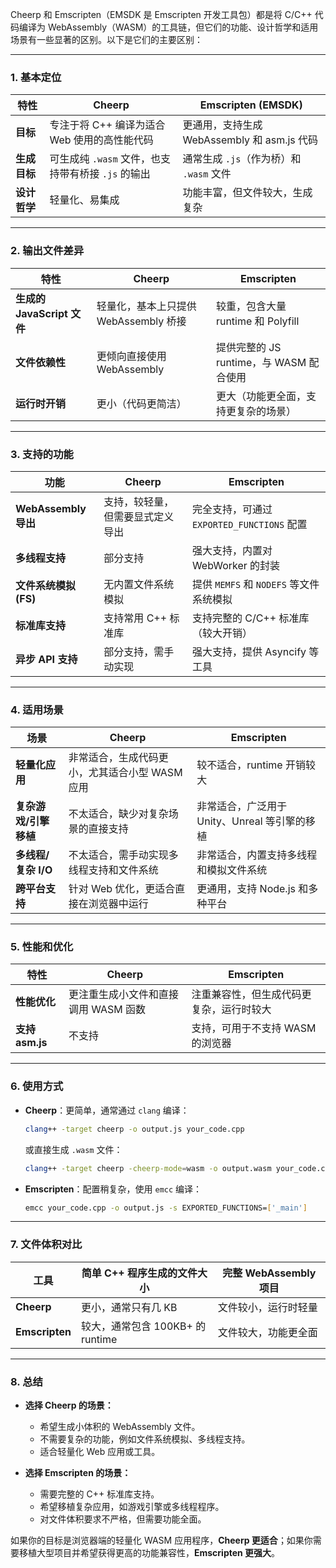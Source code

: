 Cheerp 和 Emscripten（EMSDK 是 Emscripten 开发工具包）都是将 C/C++ 代码编译为 WebAssembly（WASM）的工具链，但它们的功能、设计哲学和适用场景有一些显著的区别。以下是它们的主要区别：

---

### **1. 基本定位**

| 特性         | Cheerp                                             | Emscripten (EMSDK)                          |
| ------------ | -------------------------------------------------- | ------------------------------------------- |
| **目标**     | 专注于将 C++ 编译为适合 Web 使用的高性能代码       | 更通用，支持生成 WebAssembly 和 asm.js 代码 |
| **生成目标** | 可生成纯 `.wasm` 文件，也支持带有桥接 `.js` 的输出 | 通常生成 `.js`（作为桥）和 `.wasm` 文件     |
| **设计哲学** | 轻量化、易集成                                     | 功能丰富，但文件较大，生成复杂              |

---

### **2. 输出文件差异**

| 特性                       | Cheerp                                | Emscripten                              |
| -------------------------- | ------------------------------------- | --------------------------------------- |
| **生成的 JavaScript 文件** | 轻量化，基本上只提供 WebAssembly 桥接 | 较重，包含大量 runtime 和 Polyfill      |
| **文件依赖性**             | 更倾向直接使用 WebAssembly            | 提供完整的 JS runtime，与 WASM 配合使用 |
| **运行时开销**             | 更小（代码更简洁）                    | 更大（功能更全面，支持更复杂的场景）    |

---

### **3. 支持的功能**

| 功能                  | Cheerp                           | Emscripten                                 |
| --------------------- | -------------------------------- | ------------------------------------------ |
| **WebAssembly 导出**  | 支持，较轻量，但需要显式定义导出 | 完全支持，可通过 `EXPORTED_FUNCTIONS` 配置 |
| **多线程支持**        | 部分支持                         | 强大支持，内置对 WebWorker 的封装          |
| **文件系统模拟 (FS)** | 无内置文件系统模拟               | 提供 `MEMFS` 和 `NODEFS` 等文件系统模拟    |
| **标准库支持**        | 支持常用 C++ 标准库              | 支持完整的 C/C++ 标准库（较大开销）        |
| **异步 API 支持**     | 部分支持，需手动实现             | 强大支持，提供 Asyncify 等工具             |

---

### **4. 适用场景**

| 场景                  | Cheerp                                         | Emscripten                                    |
| --------------------- | ---------------------------------------------- | --------------------------------------------- |
| **轻量化应用**        | 非常适合，生成代码更小，尤其适合小型 WASM 应用 | 较不适合，runtime 开销较大                    |
| **复杂游戏/引擎移植** | 不太适合，缺少对复杂场景的直接支持             | 非常适合，广泛用于 Unity、Unreal 等引擎的移植 |
| **多线程/复杂 I/O**   | 不太适合，需手动实现多线程支持和文件系统       | 非常适合，内置支持多线程和模拟文件系统        |
| **跨平台支持**        | 针对 Web 优化，更适合直接在浏览器中运行        | 更通用，支持 Node.js 和多种平台               |

---

### **5. 性能和优化**

| 特性            | Cheerp                               | Emscripten                               |
| --------------- | ------------------------------------ | ---------------------------------------- |
| **性能优化**    | 更注重生成小文件和直接调用 WASM 函数 | 注重兼容性，但生成代码更复杂，运行时较大 |
| **支持 asm.js** | 不支持                               | 支持，可用于不支持 WASM 的浏览器         |

---

### **6. 使用方式**

- **Cheerp**：更简单，通常通过 `clang` 编译：

  ```bash
  clang++ -target cheerp -o output.js your_code.cpp
  ```

  或直接生成 `.wasm` 文件：

  ```bash
  clang++ -target cheerp -cheerp-mode=wasm -o output.wasm your_code.cpp
  ```

- **Emscripten**：配置稍复杂，使用 `emcc` 编译：
  ```bash
  emcc your_code.cpp -o output.js -s EXPORTED_FUNCTIONS=['_main']
  ```

---

### **7. 文件体积对比**

| 工具           | 简单 C++ 程序生成的文件大小      | 完整 WebAssembly 项目 |
| -------------- | -------------------------------- | --------------------- |
| **Cheerp**     | 更小，通常只有几 KB              | 文件较小，运行时轻量  |
| **Emscripten** | 较大，通常包含 100KB+ 的 runtime | 文件较大，功能更全面  |

---

### **8. 总结**

- **选择 Cheerp 的场景：**

  - 希望生成小体积的 WebAssembly 文件。
  - 不需要复杂的功能，例如文件系统模拟、多线程支持。
  - 适合轻量化 Web 应用或工具。

- **选择 Emscripten 的场景：**
  - 需要完整的 C++ 标准库支持。
  - 希望移植复杂应用，如游戏引擎或多线程程序。
  - 对文件体积要求不严格，但需要功能全面。

如果你的目标是浏览器端的轻量化 WASM 应用程序，**Cheerp 更适合**；如果你需要移植大型项目并希望获得更高的功能兼容性，**Emscripten 更强大**。
